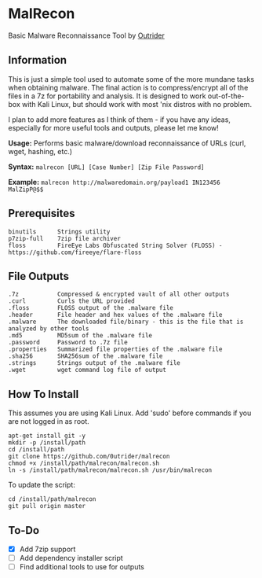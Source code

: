 # MalRecon
Basic Malware Reconnaissance Tool
by [Outrider](https://github.com/0utrider)

## Information
This is just a simple tool used to automate some of the more mundane tasks when obtaining malware. The final action is to compress/encrypt all of the files in a 7z for portability and analysis. It is designed to work out-of-the-box with Kali Linux, but should work with most 'nix distros with no problem.

I plan to add more features as I think of them - if you have any ideas, especially for more useful tools and outputs, please let me know!

**Usage:** Performs basic malware/download reconnaissance of URLs (curl, wget, hashing, etc.)

**Syntax:**		`malrecon [URL] [Case Number] [Zip File Password]`

**Example:**	`malrecon http://malwaredomain.org/payload1 IN123456 MalZipP@$$`

## Prerequisites
```
binutils      Strings utility
p7zip-full    7zip file archiver
floss         FireEye Labs Obfuscated String Solver (FLOSS) - https://github.com/fireeye/flare-floss
```

## File Outputs
```
.7z           Compressed & encrypted vault of all other outputs
.curl         Curls the URL provided
.floss        FLOSS output of the .malware file
.header       File header and hex values of the .malware file
.malware      The downloaded file/binary - this is the file that is analyzed by other tools
.md5          MD5sum of the .malware file
.password     Password to .7z file
.properties   Summarized file properties of the .malware file
.sha256       SHA256sum of the .malware file
.strings      Strings output of the .malware file
.wget         wget command log file of output
```

## How To Install
This assumes you are using Kali Linux. Add 'sudo' before commands if you are not logged in as root.

```
apt-get install git -y
mkdir -p /install/path
cd /install/path
git clone https://github.com/0utrider/malrecon
chmod +x /install/path/malrecon/malrecon.sh
ln -s /install/path/malrecon/malrecon.sh /usr/bin/malrecon
```

To update the script:

```
cd /install/path/malrecon
git pull origin master
```

## To-Do
- [x] Add 7zip support
- [ ] Add dependency installer script
- [ ] Find additional tools to use for outputs
